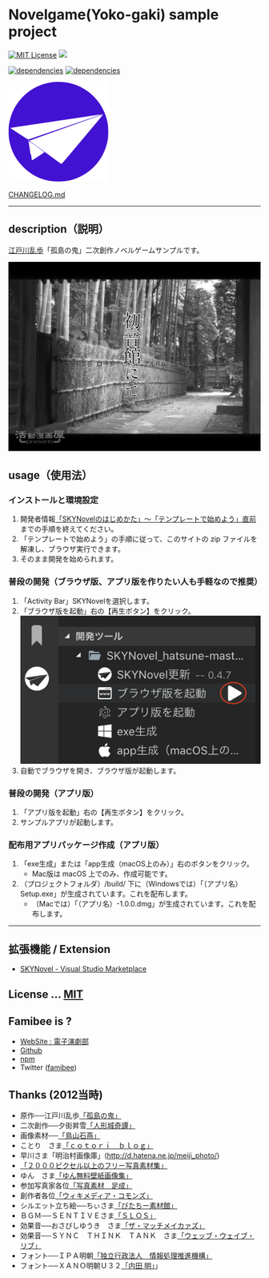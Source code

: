 # Novelgame(Yoko-gaki) sample project
[![MIT License](https://img.shields.io/github/license/famibee/SKYNovel_uc.svg)](LICENSE)
![](https://img.shields.io/badge/platform-windows%20%7C%20macos-lightgrey.svg)

[![dependencies](https://david-dm.org/famibee/SKYNovel/status.svg)](https://david-dm.org/famibee/SKYNovel)
[![dependencies](https://david-dm.org/famibee/SKYNovel/dev-status.svg)](https://david-dm.org/famibee/SKYNovel?type=dev)

![logo.svg](https://github.com/famibee/SKYNovel/blob/master/test/icon.svg)

[CHANGELOG.md](CHANGELOG.md)

---
## description（説明）

[江戸川乱歩](https://www.aozora.gr.jp/index_pages/person1779.html)「孤島の鬼」二次創作ノベルゲームサンプルです。

![桜の樹の下には](build/manual_th.jpg)

## usage（使用法）

### インストールと環境設定
1. 開発者情報[「SKYNovelのはじめかた」〜「テンプレートで始めよう」直前](https://famibee.github.io/SKYNovel/dev.htm)までの手順を終えてください。
2. 「テンプレートで始めよう」の手順に従って、このサイトの zip ファイルを解凍し、ブラウザ実行できます。
3. そのまま開発を始められます。

### 普段の開発（ブラウザ版、アプリ版を作りたい人も手軽なので推奨）
1. 「Activity Bar」SKYNovelを選択します。
2. 「ブラウザ版を起動」右の【再生ボタン】をクリック。
![](build/task_web.png)
3. 自動でブラウザを開き、ブラウザ版が起動します。

### 普段の開発（アプリ版）
1. 「アプリ版を起動」右の【再生ボタン】をクリック。
2. サンプルアプリが起動します。

### 配布用アプリパッケージ作成（アプリ版）
1. 「exe生成」または「app生成（macOS上のみ）」右のボタンをクリック。
	* Mac版は macOS 上でのみ、作成可能です。
2. （プロジェクトフォルダ）/build/ 下に（Windowsでは）「（アプリ名） Setup.exe」が生成されています。これを配布します。
	* （Macでは）「（アプリ名）-1.0.0.dmg」が生成されています。これを配布します。

---
## 拡張機能 / Extension
 - [SKYNovel - Visual Studio Marketplace](https://marketplace.visualstudio.com/items?itemName=famibee.skynovel)

## License ... [MIT](LICENSE)

## Famibee is ?
- [WebSite : 電子演劇部](https://famibee.blog.fc2.com/)
- [Github](https://github.com/famibee/SKYNovel)
- [npm](https://www.npmjs.com/package/skynovel)
- Twitter ([famibee](https://twitter.com/famibee))

## Thanks (2012当時)
- 原作──江戸川乱歩[「孤島の鬼」](http://www.amazon.co.jp/dp/4488401015)
- 二次創作──夕街昇雪[「人形城奇譚」](http://ugainovel.blog112.fc2.com/)
- 画像素材──[「鳥山石燕」](http://ja.wikipedia.org/wiki/鳥山石燕)
- ことり　さま[「ｃｏｔｏｒｉ　ｂｌｏｇ」](http://blog.livedoor.jp/globule_cotori/)
- 早川さま「明治村画像庫」(http://d.hatena.ne.jp/meiji_photo/)
- [「２０００ピクセル以上のフリー写真素材集」](http://sozai-free.com/)
- ゆん　さま[「ゆん無料壁紙画像集」](http://wallpaper.free-photograph.net/jp/)
- 参加写真家各位[「写真素材　足成」](http://www.ashinari.com/)
- 創作者各位[「ウィキメディア・コモンズ」](http://commons.wikimedia.org/wiki/Main_Page)
- シルエット立ち絵──ちぃさま[「びたちー素材館」](http://www.vita-chi.net/sozai1.htm)
- ＢＧＭ──ＳＥＮＴＩＶＥさま[「ＳＬＯＳ」](http://slos.biz/)
- 効果音──おさびしゆうき　さま[「ザ・マッチメイカァズ」](http://osabisi.sakura.ne.jp/m2/)
- 効果音──ＳＹＮＣ　ＴＨＩＮＫ　ＴＡＮＫ　さま[「ウェッブ・ウェイブ・リブ」](http://www.s-t-t.com/wwl/)
- フォント──ＩＰＡ明朝[「独立行政法人　情報処理推進機構」](http://www.ipa.go.jp/)
- フォント──ＸＡＮＯ明朝Ｕ３２[「内田 明」](http://www.ipa.go.jp/)」

